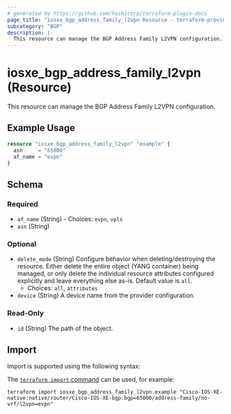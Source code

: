 ```yaml
---
# generated by https://github.com/hashicorp/terraform-plugin-docs
page_title: "iosxe_bgp_address_family_l2vpn Resource - terraform-provider-iosxe"
subcategory: "BGP"
description: |-
  This resource can manage the BGP Address Family L2VPN configuration.
---
```


# iosxe_bgp_address_family_l2vpn (Resource)

This resource can manage the BGP Address Family L2VPN configuration.

## Example Usage

```terraform
resource "iosxe_bgp_address_family_l2vpn" "example" {
  asn     = "65000"
  af_name = "evpn"
}
```

<!-- schema generated by tfplugindocs -->
## Schema

### Required

- `af_name` (String) - Choices: `evpn`, `vpls`
- `asn` (String)

### Optional

- `delete_mode` (String) Configure behavior when deleting/destroying the resource. Either delete the entire object (YANG container) being managed, or only delete the individual resource attributes configured explicitly and leave everything else as-is. Default value is `all`.
  - Choices: `all`, `attributes`
- `device` (String) A device name from the provider configuration.

### Read-Only

- `id` (String) The path of the object.

## Import

Import is supported using the following syntax:

The [`terraform import` command](https://developer.hashicorp.com/terraform/cli/commands/import) can be used, for example:

```shell
terraform import iosxe_bgp_address_family_l2vpn.example "Cisco-IOS-XE-native:native/router/Cisco-IOS-XE-bgp:bgp=65000/address-family/no-vrf/l2vpn=evpn"
```
